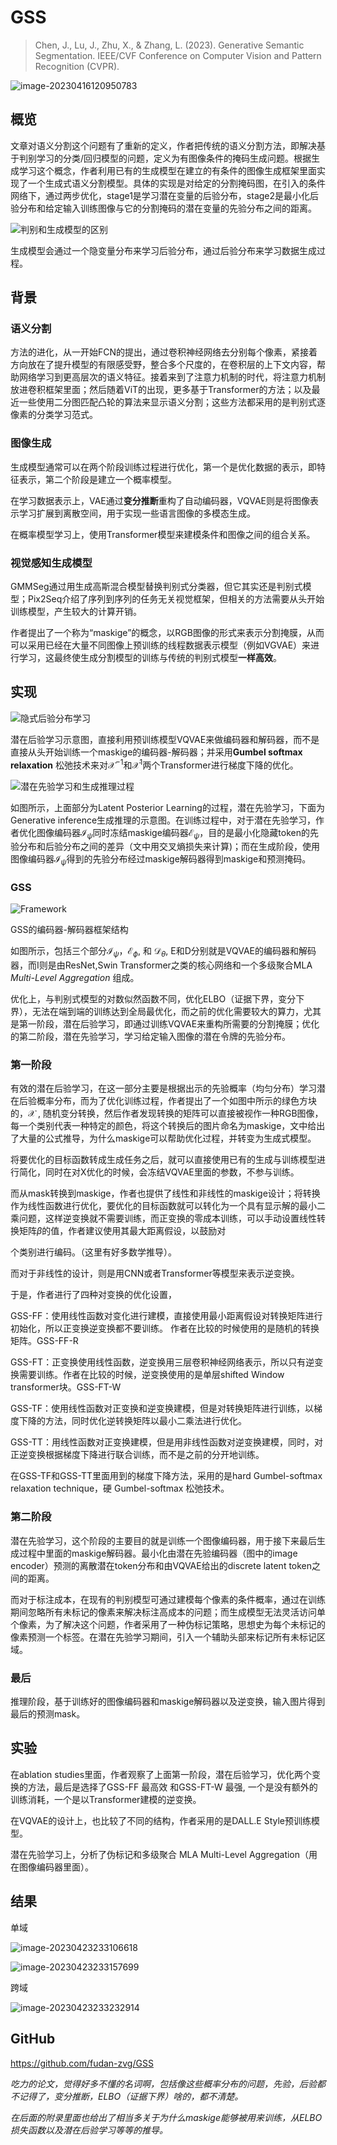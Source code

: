 # GSS

> Chen, J., Lu, J., Zhu, X., & Zhang, L. (2023). Generative Semantic Segmentation. IEEE/CVF Conference on Computer Vision and Pattern Recognition (CVPR).

![image-20230416120950783](https://s2.loli.net/2023/04/16/WkvXuQYR2U4EhKC.png)

## 概览

文章对语义分割这个问题有了重新的定义，作者把传统的语义分割方法，即解决基于判别学习的分类/回归模型的问题，定义为有图像条件的掩码生成问题。根据生成学习这个概念，作者利用已有的生成模型在建立的有条件的图像生成框架里面实现了一个生成式语义分割模型。具体的实现是对给定的分割掩码图，在引入的条件网络下，通过两步优化，stage1是学习潜在变量的后验分布，stage2是最小化后验分布和给定输入训练图像与它的分割掩码的潜在变量的先验分布之间的距离。

![判别和生成模型的区别](https://s2.loli.net/2023/04/22/hKiF1c73QVLasyN.png)

生成模型会通过一个隐变量分布来学习后验分布，通过后验分布来学习数据生成过程。

## 背景

### 语义分割

方法的进化，从一开始FCN的提出，通过卷积神经网络去分别每个像素，紧接着方向放在了提升模型的有限感受野，整合多个尺度的，在卷积层的上下文内容，帮助网络学习到更高层次的语义特征。接着来到了注意力机制的时代，将注意力机制放进卷积框架里面；然后随着ViT的出现，更多基于Transformer的方法；以及最近一些使用二分图匹配凸轮的算法来显示语义分割；这些方法都采用的是判别式逐像素的分类学习范式。

### 图像生成

生成模型通常可以在两个阶段训练过程进行优化，第一个是优化数据的表示，即特征表示，第二个阶段是建立一个概率模型。

在学习数据表示上，VAE通过**变分推断**重构了自动编码器，VQVAE则是将图像表示学习扩展到离散空间，用于实现一些语言图像的多模态生成。

在概率模型学习上，使用Transformer模型来建模条件和图像之间的组合关系。

### 视觉感知生成模型

GMMSeg通过用生成高斯混合模型替换判别式分类器，但它其实还是判别式模型；Pix2Seq介绍了序列到序列的任务无关视觉框架，但相关的方法需要从头开始训练模型，产生较大的计算开销。

作者提出了一个称为“maskige”的概念，以RGB图像的形式来表示分割掩膜，从而可以采用已经在大量不同图像上预训练的线程数据表示模型（例如VGVAE）来进行学习，这最终使生成分割模型的训练与传统的判别式模型**一样高效**。

## 实现

![隐式后验分布学习](https://s2.loli.net/2023/04/22/bL3RkpKMDA9z6Ha.png)

潜在后验学习示意图，直接利用预训练模型VQVAE来做编码器和解码器，而不是直接从头开始训练一个maskige的编码器-解码器；并采用**Gumbel softmax relaxation** 松弛技术来对$\mathcal{X}^{-1}$和$\mathcal{X}^{1}$两个Transformer进行梯度下降的优化。

![潜在先验学习和生成推理过程](https://s2.loli.net/2023/04/22/omSelVJvIgtFzB2.png)

如图所示，上面部分为Latent Posterior Learning的过程，潜在先验学习，下面为Generative inference生成推理的示意图。在训练过程中，对于潜在先验学习，作者优化图像编码器$\mathcal{I}_\psi$同时冻结maskige编码器$\mathcal{E}_\psi$，目的是最小化隐藏token的先验分布和后验分布之间的差异（文中用交叉熵损失来计算)；而在生成阶段，使用图像编码器$\mathcal{I}_\psi$得到的先验分布经过maskige解码器得到maskige和预测掩码。

### GSS

![Framework](https://s2.loli.net/2023/04/22/EBktuRYV9iZxJwA.png)

GSS的编码器-解码器框架结构

如图所示，包括三个部分$\mathcal{I}_\psi$，$\mathcal{E}_\phi$, 和 $\mathcal{D}_\theta$, E和D分别就是VQVAE的编码器和解码器，而I则是由ResNet,Swin Transformer之类的核心网络和一个多级聚合MLA *Multi-Level Aggregation* 组成。

优化上，与判别式模型的对数似然函数不同，优化ELBO（证据下界，变分下界），无法在端到端的训练达到全局最优化，而之前的优化需要较大的算力，尤其是第一阶段，潜在后验学习，即通过训练VQVAE来重构所需要的分割掩膜；优化的第二阶段，潜在先验学习，学习给定输入图像的潜在令牌的先验分布。

### 第一阶段

有效的潜在后验学习，在这一部分主要是根据出示的先验概率（均匀分布）学习潜在后验概率分布，而为了优化训练过程，作者提出了一个如图中所示的绿色方块的，$\mathcal{X}$ , 随机变分转换，然后作者发现转换的矩阵可以直接被视作一种RGB图像，每一个类别代表一种特定的颜色，将这个转换后的图片命名为maskige，文中给出了大量的公式推导，为什么maskige可以帮助优化过程，并转变为生成式模型。

将要优化的目标函数转成生成任务之后，就可以直接使用已有的生成与训练模型进行简化，同时在对X优化的时候，会冻结VQVAE里面的参数，不参与训练。

而从mask转换到maskige，作者也提供了线性和非线性的maskige设计；将转换作为线性函数进行优化，要优化的目标函数就可以转化为一个具有显示解的最小二乘问题，这样逆变换就不需要训练，而正变换的零成本训练，可以手动设置线性转换矩阵$\beta$的值，作者建议使用其最大距离假设，以鼓励对

个类别进行编码。（这里有好多数学推导）。

而对于非线性的设计，则是用CNN或者Transformer等模型来表示逆变换。

于是，作者进行了四种对变换的优化设置，

GSS-FF：使用线性函数对变化进行建模，直接使用最小距离假设对转换矩阵进行初始化，所以正变换逆变换都不要训练。 作者在比较的时候使用的是随机的转换矩阵。GSS-FF-R

GSS-FT：正变换使用线性函数，逆变换用三层卷积神经网络表示，所以只有逆变换需要训练。作者在比较的时候，逆变换使用的是单层shifted Window transformer块。GSS-FT-W

GSS-TF：使用线性函数对正变换和逆变换建模，但是对转换矩阵进行训练，以梯度下降的方法，同时优化逆转换矩阵以最小二乘法进行优化。

GSS-TT：用线性函数对正变换建模，但是用非线性函数对逆变换建模，同时，对正逆变换根据梯度下降进行联合训练，而不是之前的分开地训练。

在GSS-TF和GSS-TT里面用到的梯度下降方法，采用的是hard Gumbel-softmax relaxation technique，硬 Gumbel-softmax 松弛技术。

### 第二阶段

潜在先验学习，这个阶段的主要目的就是训练一个图像编码器，用于接下来最后生成过程中里面的maskige解码器。最小化由潜在先验编码器（图中的image encoder）预测的离散潜在token分布和由VQVAE给出的discrete latent token之间的距离。

而对于标注成本，在现有的判别模型可通过建模每个像素的条件概率，通过在训练期间忽略所有未标记的像素来解决标注高成本的问题；而生成模型无法灵活访问单个像素，为了解决这个问题，作者采用了一种伪标记策略，思想史为每个未标记的像素预测一个标签。在潜在先验学习期间，引入一个辅助头部来标记所有未标记区域。

### 最后

推理阶段，基于训练好的图像编码器和maskige解码器以及逆变换，输入图片得到最后的预测mask。

## 实验

在ablation studies里面，作者观察了上面第一阶段，潜在后验学习，优化两个变换的方法，最后是选择了GSS-FF 最高效 和GSS-FT-W 最强, 一个是没有额外的训练消耗，一个是以Transformer建模的逆变换。

在VQVAE的设计上，也比较了不同的结构，作者采用的是DALL.E Style预训练模型。

潜在先验学习上，分析了伪标记和多级聚合 MLA Multi-Level Aggregation（用在图像编码器里面）。

## 结果

单域

![image-20230423233106618](https://s2.loli.net/2023/04/23/2muVH1JIzCpwSEL.png)

![image-20230423233157699](https://s2.loli.net/2023/04/23/2muVH1JIzCpwSEL.png)

跨域

![image-20230423233232914](https://s2.loli.net/2023/04/23/3nwqAs9CIbvGKpT.png)



## GitHub

https://github.com/fudan-zvg/GSS



*吃力的论文，觉得好多不懂的名词啊，包括像这些概率分布的问题，先验，后验都不记得了，变分推断，ELBO（证据下界）啥的，都不清楚。*

*在后面的附录里面也给出了相当多关于为什么maskige能够被用来训练，从ELBO损失函数以及潜在后验学习等等的推导。*
